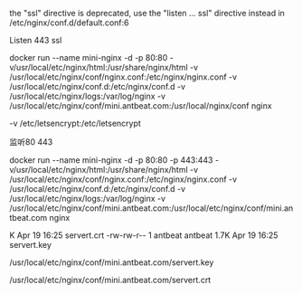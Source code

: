  the "ssl" directive is deprecated, use the "listen ... ssl" directive instead in /etc/nginx/conf.d/default.conf:6

Listen 443 ssl





docker run  --name mini-nginx -d -p 80:80 -v/usr/local/etc/nginx/html:/usr/share/nginx/html -v /usr/local/etc/nginx/conf/nginx.conf:/etc/nginx/nginx.conf -v /usr/local/etc/nginx/conf.d:/etc/nginx/conf.d  -v /usr/local/etc/nginx/logs:/var/log/nginx  -v /usr/local/etc/nginx/conf/mini.antbeat.com:/usr/local/nginx/conf nginx

-v /etc/letsencrypt:/etc/letsencrypt



监听80 443

 docker run  --name mini-nginx -d -p 80:80 -p 443:443 -v/usr/local/etc/nginx/html:/usr/share/nginx/html -v /usr/local/etc/nginx/conf/nginx.conf:/etc/nginx/nginx.conf -v /usr/local/etc/nginx/conf.d:/etc/nginx/conf.d  -v /usr/local/etc/nginx/logs:/var/log/nginx  -v /usr/local/etc/nginx/conf/mini.antbeat.com:/usr/local/etc/nginx/conf/mini.antbeat.com nginx



K Apr 19 16:25 servert.crt
-rw-rw-r-- 1 antbeat antbeat 1.7K Apr 19 16:25 servert.key

/usr/local/etc/nginx/conf/mini.antbeat.com/servert.key

/usr/local/etc/nginx/conf/mini.antbeat.com/servert.crt